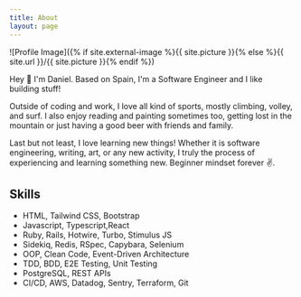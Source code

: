 ```yaml
---
title: About
layout: page
---
```

![Profile Image]({% if site.external-image %}{{ site.picture }}{% else %}{{ site.url }}/{{ site.picture }}{% endif %})

<p>Hey 👋 I'm Daniel. Based on Spain, I'm a Software Engineer and I like building stuff!</p>

<p>Outside of coding and work, I love all kind of sports, mostly climbing, volley, and surf. I also enjoy reading and painting sometimes too, getting lost in the mountain or just having a good beer with friends and family.</p>

<p>Last but not least, I love learning new things! Whether it is software engineering, writing, art, or any new activity, I truly the process of experiencing and learning something new. Beginner mindset forever ✌️.</p>

<h2>Skills</h2>

<ul class="skill-list">
	<li>HTML, Tailwind CSS, Bootstrap</li>
	<li>Javascript, Typescript,React</li>
	<li>Ruby, Rails, Hotwire, Turbo, Stimulus JS</li>
	<li>Sidekiq, Redis, RSpec, Capybara, Selenium</li>
	<li>OOP, Clean Code, Event-Driven Architecture</li>
	<li>TDD, BDD, E2E Testing, Unit Testing</li>
	<li>PostgreSQL, REST APIs</li>
	<li>CI/CD, AWS, Datadog, Sentry, Terraform, Git</li>
</ul>